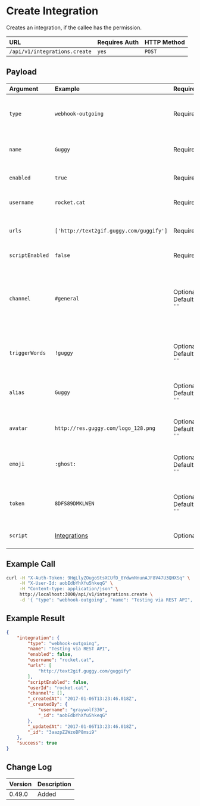 # Create Integration
Creates an integration, if the callee has the permission.

| URL | Requires Auth | HTTP Method |
| :--- | :--- | :--- |
| `/api/v1/integrations.create` | `yes` | `POST` |

## Payload

| Argument | Example | Required | Description |
| :--- | :--- | :--- | :--- |
| `type` | `webhook-outgoing` | Required | The type of integration to create, currently only `webhook-outgoing` is supported. |
| `name` | `Guggy` | Required | The name of the integration, only is show on the Administration area. |
| `enabled` | `true` | Required | Whether this integration should be enabled or not. |
| `username` | `rocket.cat` | Required | The username who to post this the messages as. |
| `urls` | `['http://text2gif.guggy.com/guggify']` | Required | The urls to call whenever this integration is triggered. |
| `scriptEnabled` | `false` | Required | Whether the script should be enabled. |
| `channel` | `#general` | Optional <br> Default: `''` | The channel, group, or `@username`. Can also be `all_public_channels`, `all_private_groups`, or `all_direct_messages`. Comma separated for more than one. |
| `triggerWords` | `!guggy` | Optional <br> Default: `''` | Specific words, separated by commas, which should trigger this integration. |
| `alias` | `Guggy` | Optional <br> Default: `''` | The alias which should be applied to messages when this integration is processed. |
| `avatar` | `http://res.guggy.com/logo_128.png` | Optional <br> Default: `''` | The logo to apply to the messages that this integration sends. |
| `emoji` | `:ghost:` | Optional <br> Default: `''` | The emoji which should be displayed as the avatar for messages from this integration. |
| `token` | `8DFS89DMKLWEN` | Optional <br> Default: `''` | If your integration requires a special token from the server (api key), use this. |
| `script` | [Integrations](/administrator-guides/integrations/) | Optional | Script triggered when this integration is triggered. |

## Example Call
```bash
curl -H "X-Auth-Token: 9HqLlyZOugoStsXCUfD_0YdwnNnunAJF8V47U3QHXSq" \
     -H "X-User-Id: aobEdbYhXfu5hkeqG" \
     -H "Content-type: application/json" \
     http://localhost:3000/api/v1/integrations.create \
     -d '{ "type": "webhook-outgoing", "name": "Testing via REST API", "enabled": false, "username": "rocket.cat", "urls": ["http://text2gif.guggy.com/guggify"], "scriptEnabled": false }'
```

## Example Result
```json
{
    "integration": {
        "type": "webhook-outgoing",
        "name": "Testing via REST API",
        "enabled": false,
        "username": "rocket.cat",
        "urls": [
            "http://text2gif.guggy.com/guggify"
        ],
        "scriptEnabled": false,
        "userId": "rocket.cat",
        "channel": [],
        "_createdAt": "2017-01-06T13:23:46.018Z",
        "_createdBy": {
            "username": "graywolf336",
            "_id": "aobEdbYhXfu5hkeqG"
        },
        "_updatedAt": "2017-01-06T13:23:46.018Z",
        "_id": "3aazpZ2WzoBP8msi9"
    },
    "success": true
}
```

## Change Log

| Version | Description |
| :--- | :--- |
| 0.49.0 | Added |

